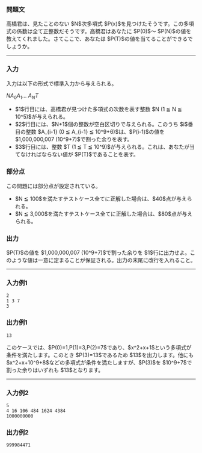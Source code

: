 
<div>

<div>

<div>

<section>

### **問題文**

<p>
高橋君は、見たことのない $N$次多項式 $P(x)$を見つけたそうです。この多項式の係数は全て正整数だそうです。高橋君はあなたに $P(0)$〜 $P(N)$の値を教えてくれました。さてここで、あなたは $P(T)$の値を当てることができるでしょうか。
</p>

</section>

</div>

---

<div>

<div>

<section>

### **入力**

<p>
入力は以下の形式で標準入力から与えられる。
</p>

<div>

$N$$A_0$$A_1$... $A_N$$T$
</div>

<ul>

<li>
$1$行目には、高橋君が見つけた多項式の次数を表す整数 $N (1 ≦ N ≦ 10^5)$が与えられる。
</li>

<li>
$2$行目には、$N+1$個の整数が空白区切りで与えられる。このうち $i$番目の整数 $A_{i-1} (0 ≦ A_{i-1} ≦ 10^9+6)$は、$P(i-1)$の値を $1,000,000,007 (10^9+7)$で割った余りを表す。
</li>

<li>
$3$行目には、整数 $T (1 ≦ T ≦ 10^9)$が与えられる。これは、あなたが当てなければならない値が $P(T)$であることを表す。
</li>

</ul>

</section>

</div>

<div>

<section>

### **部分点**

<p>
この問題には部分点が設定されている。
</p>

<ul>

<li>
$N ≦ 100$を満たすテストケース全てに正解した場合は、$40$点が与えられる。
</li>

<li>
$N ≦ 3,000$を満たすテストケース全てに正解した場合は、$80$点が与えられる。
</li>

</ul>

</section>

</div>

<div>

<section>

### **出力**

<p>
$P(T)$の値を $1,000,000,007 (10^9+7)$で割った余りを $1$行に出力せよ。このような値は一意に定まることが保証される。出力の末尾に改行を入れること。
</p>

</section>

</div>

</div>

---

<div>

<section>

### **入力例1**

```
2
1 3 7
3
```

</section>

</div>

<div>

<section>

### **出力例1**

```
13
```

<p>
このケースでは、$P(0)=1,P(1)=3,P(2)=7$であり、$x^2+x+1$という多項式が条件を満たします。このとき $P(3)=13$であるため $13$を出力します。他にも $x^2+x+10^9+8$などの多項式が条件を満たしますが、$P(3)$を $10^9+7$で割った余りはいずれも $13$となります。
</p>

</section>

</div>

---

<div>

<section>

### **入力例2**

```
5
4 16 106 484 1624 4384
1000000000
```

</section>

</div>

<div>

<section>

### **出力例2**

```
999984471
```

</section>

</div>

</div>

</div>
